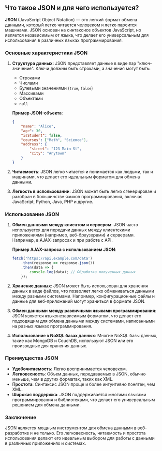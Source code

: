 ## Что такое JSON и для чего используется?

**JSON** (JavaScript Object Notation) — это легкий формат обмена данными, который легко читается человеком и легко парсится машинами. JSON основан на синтаксисе объектов JavaScript, но является независимым от языка, что делает его универсальным для использования в различных языках программирования.

### Основные характеристики JSON

1. **Структура данных**:
   JSON представляет данные в виде пар "ключ-значение". Ключи должны быть строками, а значения могут быть:
   - Строками
   - Числами
   - Булевыми значениями (`true`, `false`)
   - Массивами
   - Объектами
   - `null`

   **Пример JSON-объекта**:
   ```json
   {
       "name": "Alice",
       "age": 30,
       "isStudent": false,
       "courses": ["Math", "Science"],
       "address": {
           "street": "123 Main St",
           "city": "Anytown"
       }
   }
   ```

2. **Читаемость**:
   JSON легко читается и понимается как людьми, так и машинами, что делает его идеальным форматом для обмена данными.

3. **Легкость в использовании**:
   JSON может быть легко сгенерирован и разобран в большинстве языков программирования, включая JavaScript, Python, Java, PHP и другие.

### Использование JSON

1. **Обмен данными между клиентом и сервером**:
   JSON часто используется для передачи данных между клиентскими приложениями (например, веб-браузерами) и серверами. Например, в AJAX-запросах и при работе с API.

   **Пример AJAX-запроса с использованием JSON**:
   ```javascript
   fetch('https://api.example.com/data')
       .then(response => response.json())
       .then(data => {
           console.log(data); // Обработка полученных данных
       });
   ```

2. **Хранение данных**:
   JSON может быть использован для хранения данных в виде файлов, что позволяет легко обмениваться данными между разными системами. Например, конфигурационные файлы и данные для веб-приложений могут храниться в формате JSON.

3. **Обмен данными между различными языками программирования**:
   JSON является языконезависимым форматом, что делает его подходящим для обмена данными между системами, написанными на разных языках программирования.

4. **Использование в NoSQL базах данных**:
   Многие NoSQL базы данных, такие как MongoDB и CouchDB, используют JSON или его производные для хранения данных.

### Преимущества JSON

- **Удобочитаемость**: Легко воспринимается человеком.
- **Легковесность**: Объем данных, передаваемых в JSON, обычно меньше, чем в других форматах, таких как XML.
- **Простота**: Синтаксис JSON проще и более интуитивно понятен, чем XML.
- **Широкая поддержка**: JSON поддерживается многими языками программирования и библиотеками, что делает его универсальным решением для обмена данными.

### Заключение

JSON является мощным инструментом для обмена данными в веб-разработке и не только. Его легковесность, читаемость и простота использования делают его идеальным выбором для работы с данными в различных приложениях и системах.